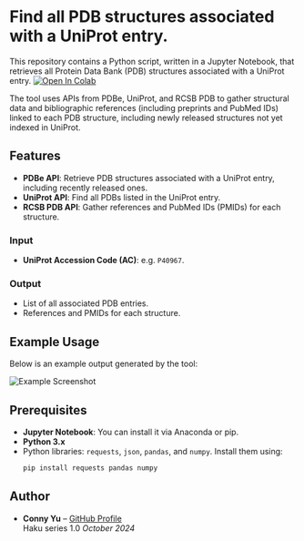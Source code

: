 # Find all PDB structures associated with a UniProt entry.

This repository contains a Python script, written in a Jupyter Notebook, that retrieves all Protein Data Bank (PDB) structures associated with a UniProt entry.
[![Open In Colab](https://colab.research.google.com/assets/colab-badge.svg)](https://colab.research.google.com/github/connyyu/find_structures/find_PDBs.ipynb)

The tool uses APIs from PDBe, UniProt, and RCSB PDB to gather structural data and bibliographic references (including preprints and PubMed IDs) linked to each PDB structure, including newly released structures not yet indexed in UniProt.

## Features

- **PDBe API**: Retrieve PDB structures associated with a UniProt entry, including recently released ones.
- **UniProt API**: Find all PDBs listed in the UniProt entry.
- **RCSB PDB API**: Gather references and PubMed IDs (PMIDs) for each structure.
  
### Input
- **UniProt Accession Code (AC)**: e.g. `P40967`.

### Output
- List of all associated PDB entries.
- References and PMIDs for each structure.

## Example Usage

Below is an example output generated by the tool:

![Example Screenshot](https://github.com/user-attachments/assets/6101b6d2-06db-40dc-983b-38e123eca0e7)

## Prerequisites

- **Jupyter Notebook**: You can install it via Anaconda or pip.
- **Python 3.x**
- Python libraries: `requests`, `json`, `pandas`, and `numpy`. Install them using:
    ```bash
    pip install requests pandas numpy
    ```

## Author

- **Conny Yu** – [GitHub Profile](https://github.com/connyyu)  
  Haku series 1.0 _October 2024_
